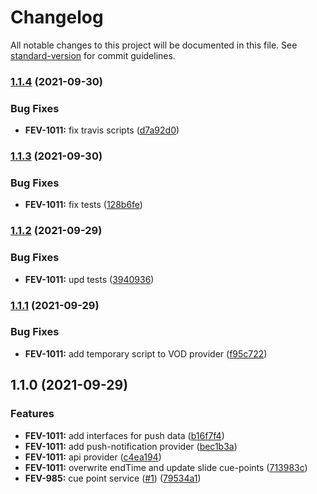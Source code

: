 # Changelog

All notable changes to this project will be documented in this file. See [standard-version](https://github.com/conventional-changelog/standard-version) for commit guidelines.

### [1.1.4](https://github.com/kaltura/playkit-js-kaltura-cuepoints/compare/v1.1.3...v1.1.4) (2021-09-30)


### Bug Fixes

* **FEV-1011:** fix travis scripts ([d7a92d0](https://github.com/kaltura/playkit-js-kaltura-cuepoints/commit/d7a92d0))



### [1.1.3](https://github.com/kaltura/playkit-js-kaltura-cuepoints/compare/v1.1.2...v1.1.3) (2021-09-30)


### Bug Fixes

* **FEV-1011:** fix tests ([128b6fe](https://github.com/kaltura/playkit-js-kaltura-cuepoints/commit/128b6fe))



### [1.1.2](https://github.com/kaltura/playkit-js-kaltura-cuepoints/compare/v1.1.1...v1.1.2) (2021-09-29)


### Bug Fixes

* **FEV-1011:** upd tests ([3940936](https://github.com/kaltura/playkit-js-kaltura-cuepoints/commit/3940936))



### [1.1.1](https://github.com/kaltura/playkit-js-kaltura-cuepoints/compare/v1.1.0...v1.1.1) (2021-09-29)


### Bug Fixes

* **FEV-1011:** add temporary script to VOD provider ([f95c722](https://github.com/kaltura/playkit-js-kaltura-cuepoints/commit/f95c722))



## 1.1.0 (2021-09-29)


### Features

* **FEV-1011:** add interfaces for push data ([b16f7f4](https://github.com/kaltura/playkit-js-kaltura-cuepoints/commit/b16f7f4))
* **FEV-1011:** add push-notification provider ([bec1b3a](https://github.com/kaltura/playkit-js-kaltura-cuepoints/commit/bec1b3a))
* **FEV-1011:** api provider ([c4ea194](https://github.com/kaltura/playkit-js-kaltura-cuepoints/commit/c4ea194))
* **FEV-1011:** overwrite endTime and update slide cue-points ([713983c](https://github.com/kaltura/playkit-js-kaltura-cuepoints/commit/713983c))
* **FEV-985:** cue point service ([#1](https://github.com/kaltura/playkit-js-kaltura-cuepoints/issues/1)) ([79534a1](https://github.com/kaltura/playkit-js-kaltura-cuepoints/commit/79534a1))
